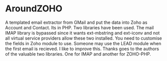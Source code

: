 # AroundZOHO
A templated email extractor from GMail and put the data into Zoho as Account and Contact.
Its in PHP.
Two libraries have been used.
The mail IMAP library is bypassed since it wants ext-mbstring and ext-iconv and not all virtual service providers allow these two installed.
You need to customise the fields in Zoho module to use. Someone may use the LEAD module when the first email is recieved. I like to improve this.
Thanks goes to the authors of the valuable two libraries. One for IMAP and another for ZOHO-PHP.
